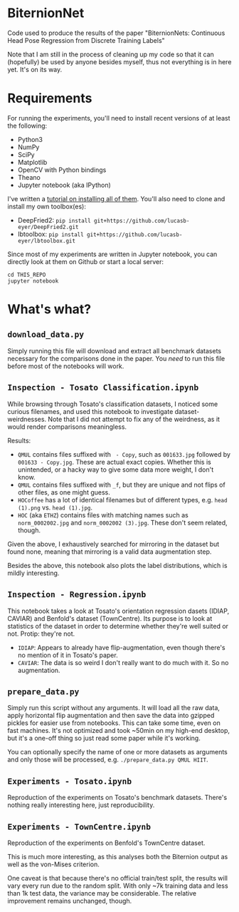 # BiternionNet
Code used to produce the results of the paper "BiternionNets: Continuous Head Pose Regression from Discrete Training Labels"

Note that I am still in the process of cleaning up my code so that it can (hopefully) be used by anyone besides myself,
thus not everything is in here yet. It's on its way.

# Requirements

For running the experiments, you'll need to install recent versions of at least the following:

- Python3
- NumPy
- SciPy
- Matplotlib
- OpenCV with Python bindings
- Theano
- Jupyter notebook (aka IPython)

I've written a [tutorial on installing all of them](http://lb.eyer.be/a/sci-env.html).
You'll also need to clone and install my own toolbox(es):

- DeepFried2: `pip install git+https://github.com/lucasb-eyer/DeepFried2.git`
- lbtoolbox: `pip install git+https://github.com/lucasb-eyer/lbtoolbox.git`

Since most of my experiments are written in Jupyter notebook, you can directly look at them on Github or start a local server:

```
cd THIS_REPO
jupyter notebook
```

# What's what?

## `download_data.py`

Simply running this file will download and extract all benchmark datasets necessary for the comparisons done in the paper.
You *need* to run this file before most of the notebooks will work.

## `Inspection - Tosato Classification.ipynb`

While browsing through Tosato's classification datasets, I noticed some curious filenames, and used this notebook to investigate dataset-weirdnesses.
Note that I did not attempt to fix any of the weirdness, as it would render comparisons meaningless.

Results:

- `QMUL` contains files suffixed with ` - Copy`, such as `001633.jpg` followed by `001633 - Copy.jpg`.
  These are actual exact copies. Whether this is unintended, or a hacky way to give some data more weight, I don't know.
- `QMUL` contains files suffixed with `_f`, but they are unique and not flips of other files, as one might guess.
- `HOCoffee` has a lot of identical filenames but of different types, e.g. `head (1).png` vs. `head (1).jpg`.
- `HOC` (aka `ETHZ`) contains files with matching names such as `norm_0002002.jpg` and `norm_0002002 (3).jpg`. These don't seem related, though.

Given the above, I exhaustively searched for mirroring in the dataset but found none, meaning that mirroring is a valid data augmentation step.

Besides the above, this notebook also plots the label distributions, which is mildly interesting.

## `Inspection - Regression.ipynb`

This notebook takes a look at Tosato's orientation regression dasets (IDIAP, CAVIAR) and Benfold's dataset (TownCentre).
Its purpose is to look at statistics of the dataset in order to determine whether they're well suited or not.
Protip: they're not.

- `IDIAP`: Appears to already have flip-augmentation, even though there's no mention of it in Tosato's paper.
- `CAVIAR`: The data is so weird I don't really want to do much with it. So no augmentation.

## `prepare_data.py`

Simply run this script without any arguments.
It will load all the raw data, apply horizontal flip augmentation and then save the data into gzipped pickles for easier use from notebooks.
This can take some time, even on fast machines.
It's not optimized and took ~50min on my high-end desktop, but it's a one-off thing so just read some paper while it's working.

You can optionally specify the name of one or more datasets as arguments and only those will be processed, e.g. `./prepare_data.py QMUL HIIT`.

## `Experiments - Tosato.ipynb`

Reproduction of the experiments on Tosato's benchmark datasets.
There's nothing really interesting here, just reproducibility.

## `Experiments - TownCentre.ipynb`

Reproduction of the experiments on Benfold's TownCentre dataset.

This is much more interesting, as this analyses both the Biternion output
as well as the von-Mises criterion.

One caveat is that because there's no official train/test split, the results
will vary every run due to the random split. With only ~7k training data and
less than 1k test data, the variance may be considerable.
The relative improvement remains unchanged, though.
